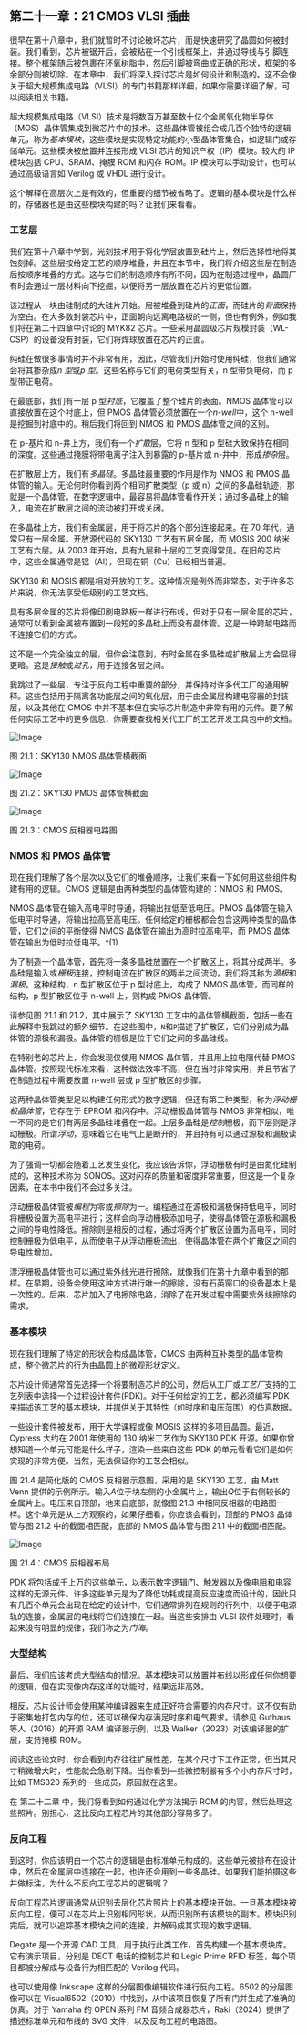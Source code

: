 ## 第二十一章：**21  CMOS VLSI 插曲**

很早在第十八章中，我们就暂时不讨论破坏芯片，而是快速研究了晶圆如何被封装。我们看到，芯片被锯开后，会被粘在一个引线框架上，并通过导线与引脚连接。整个框架随后被包裹在环氧树脂中，然后引脚被弯曲成正确的形状，框架的多余部分则被切除。在本章中，我们将深入探讨芯片是如何设计和制造的。这不会像关于超大规模集成电路（VLSI）的专门书籍那样详细，如果你需要详细了解，可以阅读相关书籍。

超大规模集成电路（VLSI）技术是将数百万甚至数十亿个金属氧化物半导体（MOS）晶体管集成到微芯片中的技术。这些晶体管被组合成几百个独特的逻辑单元，称为*基本模块*，这些模块是实现特定功能的小型晶体管集合，如逻辑门或存储单元。这些模块被放置并连接形成 VLSI 芯片的知识产权（IP）模块。较大的 IP 模块包括 CPU、SRAM、掩膜 ROM 和闪存 ROM。IP 模块可以手动设计，也可以通过高级语言如 Verilog 或 VHDL 进行设计。

这个解释在高层次上是有效的，但重要的细节被省略了。逻辑的基本模块是什么样的，存储器也是由这些模块构建的吗？让我们来看看。

### **工艺层**

我们在第十八章中学到，光刻技术用于将化学层放置到硅片上，然后选择性地将其蚀刻掉。这些层按给定工艺的顺序堆叠，并且在本节中，我们将介绍这些层在制造后按顺序堆叠的方式。这与它们的制造顺序有所不同，因为在制造过程中，晶圆厂有时会通过一层材料向下挖掘，以便将另一层放置在芯片的更低位置。

该过程从一块由硅制成的大硅片开始。层被堆叠到硅片的*正面*，而硅片的*背面*保持为空白。在大多数封装芯片中，正面朝向远离电路板的一侧，但也有例外，例如我们将在第二十四章中讨论的 MYK82 芯片。一些采用晶圆级芯片规模封装（WL-CSP）的设备没有封装，它们将焊球放置在芯片的正面。

纯硅在做很多事情时并不非常有用，因此，尽管我们开始时使用纯硅，但我们通常会将其掺杂成*n 型*或*p 型*。这些名称与它们的电荷类型有关，n 型带负电荷，而 p 型带正电荷。

在最底部，我们有一层 p 型*衬底*，它覆盖了整个硅片的表面。NMOS 晶体管可以直接放置在这个衬底上，但 PMOS 晶体管必须放置在一个*n-well*中，这个 n-well 是挖掘到衬底中的。稍后我们将回到 NMOS 和 PMOS 晶体管之间的区别。

在 p-基片和 n-井上方，我们有一个*扩散*层，它将 n 型和 p 型硅大致保持在相同的深度。这些通过掩膜将带电离子注入到暴露的 p-基片或 n-井中，形成*掺杂*层。

在扩散层上方，我们有*多晶硅*。多晶硅最重要的作用是作为 NMOS 和 PMOS 晶体管的输入。无论何时你看到两个相同扩散类型（p 或 n）之间的多晶硅轨迹，那就是一个晶体管。在数字逻辑中，最容易将晶体管看作开关；通过多晶硅上的输入，电流在扩散层之间的流动被打开或关闭。

在多晶硅上方，我们有金属层，用于将芯片的各个部分连接起来。在 70 年代，通常只有一层金属。开放源代码的 SKY130 工艺有五层金属，而 MOSIS 200 纳米工艺有六层。从 2003 年开始，具有九层和十层的工艺变得常见。在旧的芯片中，这些金属通常是铝（Al），但现在铜（Cu）已经相当普遍。

SKY130 和 MOSIS 都是相对开放的工艺。这种情况是例外而非常态，对于许多芯片来说，你无法享受低级别的工艺文档。

具有多层金属的芯片将像印刷电路板一样进行布线，但对于只有一层金属的芯片，通常可以看到金属被布置到一段短的多晶硅上而没有晶体管。这是一种跨越电路而不连接它们的方式。

这不是一个完全独立的层，但你会注意到，有时金属在多晶硅或扩散层上方会显得更暗。这是*接触*或*过孔*，用于连接各层之间。

我跳过了一些层，专注于反向工程中重要的部分，并保持对许多代工厂的通用解释。这些包括用于隔离各功能层之间的氧化层，用于由金属层构建电容器的封装层，以及其他在 CMOS 中并不基本但在实际芯片制造中非常有用的元件。要了解任何实际工艺中的更多信息，你需要查找相关代工厂的工艺开发工具包中的文档。

![Image](img/f0196-01.jpg)

图 21.1：SKY130 NMOS 晶体管横截面

![Image](img/f0196-02.jpg)

图 21.2：SKY130 PMOS 晶体管横截面

![Image](img/f0197-01.jpg)

图 21.3：CMOS 反相器电路图

### **NMOS 和 PMOS 晶体管**

现在我们理解了各个层次以及它们的堆叠顺序，让我们来看一下如何用这些组件构建有用的逻辑。CMOS 逻辑是由两种类型的晶体管构建的：NMOS 和 PMOS。

NMOS 晶体管在输入高电平时导通，将输出拉低至低电压。PMOS 晶体管在输入低电平时导通，将输出拉高至高电压。任何给定的栅极都会包含这两种类型的晶体管，它们之间的平衡使得 NMOS 晶体管在输出为高时拉高电平，而 PMOS 晶体管在输出为低时拉低电平。^(1)

为了制造一个晶体管，首先将一条多晶硅放置在一个扩散区上，将其分成两半。多晶硅是输入或*栅极*连接，控制电流在扩散区的两半之间流动，我们将其称为*源极*和*漏极*。这种结构，n 型扩散区位于 p 型衬底上，构成了 NMOS 晶体管，而同样的结构，p 型扩散区位于 n-well 上，则构成 PMOS 晶体管。

请参见图 21.1 和 21.2，其中展示了 SKY130 工艺中的晶体管横截面，包括一些在此解释中我跳过的额外细节。在这些图中，`N`和`P`描述了扩散区，它们分别成为晶体管的源极和漏极。晶体管的栅极是位于它们之间的多晶硅线。

在特别老的芯片上，你会发现仅使用 NMOS 晶体管，并且用上拉电阻代替 PMOS 晶体管。按照现代标准来看，这种做法效率不高，但在当时非常实用，并且节省了在制造过程中需要放置 n-well 层或 p 型扩散区的步骤。

这两种晶体管类型足以构建任何形式的数字逻辑，但还有第三种类型，称为*浮动栅极晶体管*，它存在于 EPROM 和闪存中。浮动栅极晶体管与 NMOS 非常相似，唯一不同的是它们有两层多晶硅堆叠在一起。上层多晶硅是*控制*栅极，而下层则是浮动栅极。所谓*浮动*，意味着它在电气上是断开的，并且持有可以通过源极和漏极读取的电荷。

为了强调一切都会随着工艺发生变化，我应该告诉你，浮动栅极有时是由氮化硅制成的，这种技术称为 SONOS。这对闪存的质量和密度非常重要，但这是一个复杂因素，在本书中我们不会过多关注。

浮动栅极晶体管被*编程*为零或*擦除*为一。编程通过在源极和漏极保持低电平，同时将栅极设置为高电平进行；这样会向浮动栅极添加电子，使得晶体管在源极和漏极之间的导电性降低。擦除则是相反的过程，通过将两个扩散区设置为高电平，同时控制栅极为低电平，从而使电子从浮动栅极流出，使得晶体管在两个扩散区之间的导电性增加。

漂浮栅极晶体管也可以通过紫外线光进行擦除，就像我们在第十九章中看到的那样。在早期，设备会使用这种方式进行唯一的擦除，没有石英窗口的设备基本上是一次性的。后来，芯片加入了电擦除电路，消除了在开发过程中需要紫外线擦除的需求。

### **基本模块**

现在我们理解了特定的形状会构成晶体管，CMOS 由两种互补类型的晶体管构成，整个微芯片的行为由晶圆上的微观形状定义。

芯片设计师通常首先选择一个将要制造芯片的公司，然后从工厂或*工艺厂*支持的工艺列表中选择一个过程设计套件(PDK)。对于任何给定的工艺，都必须编写 PDK 来描述该工艺的基本模块，并提供关于其特性（如时序和电压范围）的仿真数据。

一些设计套件被发布，用于大学课程或像 MOSIS 这样的多项目晶圆。最近，Cypress 大约在 2001 年使用的 130 纳米工艺作为 SKY130 PDK 开源。如果你曾想知道一个单元可能是什么样子，渲染一些来自这些 PDK 的单元看看它们是如何实现的非常方便。当然，无法保证你的工艺会相似。

图 21.4 是简化版的 CMOS 反相器示意图，采用的是 SKY130 工艺，由 Matt Venn 提供的示例所示。输入*A*位于块左侧的小金属片上，输出*Q*位于右侧较长的金属片上。电压来自顶部，地来自底部，就像图 21.3 中相同反相器的电路图一样。这个单元是从上方观察的，如果仔细看，你应该会看到，顶部的 PMOS 晶体管与图 21.2 中的截面相匹配，底部的 NMOS 晶体管与图 21.1 中的截面相匹配。

![Image](img/f0200-01.jpg)

图 21.4：CMOS 反相器布局

PDK 将包括成千上万的这些单元，以表示数字逻辑门、触发器以及像电阻和电容这样的无源元件。许多这些单元是为了降低功耗或提高反应速度而设计的，因此只有几百个单元会出现在给定的设计中。它们通常排列在规则的行列中，以便于电源轨的连接，金属层的电线将它们连接在一起。当这些安排由 VLSI 软件处理时，看起来没有明显的规律，我们称之为*门海*。

### **大型结构**

最后，我们应该考虑大型结构的情况。基本模块可以放置并布线以形成任何你想要的逻辑，但在实现像内存这样的功能时，结果远非高效。

相反，芯片设计师会使用某种编译器来生成正好符合需要的内存尺寸。这不仅有助于密集地打包内存的位，还可以确保内存满足时序和电气要求。请参见 Guthaus 等人（2016）的开源 RAM 编译器示例，以及 Walker（2023）对该编译器的扩展，支持掩模 ROM。

阅读这些论文时，你会看到内存往往扩展性差，在某个尺寸下工作正常，但当其尺寸稍微增大时，性能就会急剧下降。当你看到一些微控制器有多个小内存尺寸时，比如 TMS320 系列的一些成员，原因就在这里。

在 第二十二章 中，我们将看到如何通过化学方法揭示 ROM 的内容，然后处理这些照片。别担心，这比反向工程芯片的其他部分容易多了。

### **反向工程**

到这时，你应该明白一个芯片的逻辑是由标准单元构成的。这些单元被排布在设计中，然后在金属层中连接在一起，也许还会用到一些多晶硅。如果我们能拍摄这些并做标注，为什么不反向工程芯片的逻辑呢？

反向工程芯片逻辑通常从识别去层化芯片照片上的基本模块开始。一旦基本模块被反向工程，便可以在芯片上识别相同形状，从而识别所有该模块的副本。模块识别完后，就可以追踪基本模块之间的连接，并解码成其实现的数字逻辑。

Degate 是一个开源 CAD 工具，用于执行此类工作，首先构建一个基本模块库。它有演示项目，分别是 DECT 电话的控制芯片和 Legic Prime RFID 标签，每个项目都被分解成与设备行为相匹配的 Verilog 代码。

也可以使用像 Inkscape 这样的分层图像编辑软件进行反向工程。6502 的分层图像可以在 Visual6502（2010）中找到，从中该项目恢复了所有门并生成了准确的仿真。对于 Yamaha 的 OPEN 系列 FM 音频合成器芯片，Raki（2024）提供了描述标准单元和布线的 SVG 文件，以及反向工程的电路图。
